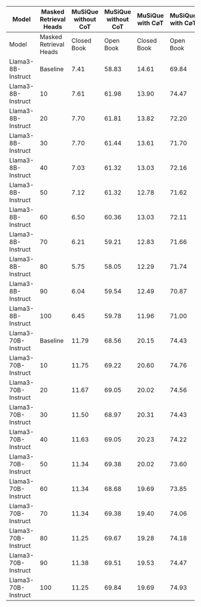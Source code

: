 | Model | Masked Retrieval Heads | MuSiQue without CoT | MuSiQue without CoT | MuSiQue with C⌀T | MuSiQue with C⌀T |
| --- | --- | --- | --- | --- | --- |
| Model | Masked Retrieval Heads | Closed Book | Open Book | Closed Book | Open Book |
| Llama3-8B-Instruct | Baseline | 7.41 | 58.83 | 14.61 | 69.84 |
| Llama3-8B-Instruct | 10 | 7.61 | 61.98 | 13.90 | 74.47 |
| Llama3-8B-Instruct | 20 | 7.70 | 61.81 | 13.82 | 72.20 |
| Llama3-8B-Instruct | 30 | 7.70 | 61.44 | 13.61 | 71.70 |
| Llama3-8B-Instruct | 40 | 7.03 | 61.32 | 13.03 | 72.16 |
| Llama3-8B-Instruct | 50 | 7.12 | 61.32 | 12.78 | 71.62 |
| Llama3-8B-Instruct | 60 | 6.50 | 60.36 | 13.03 | 72.11 |
| Llama3-8B-Instruct | 70 | 6.21 | 59.21 | 12.83 | 71.66 |
| Llama3-8B-Instruct | 80 | 5.75 | 58.05 | 12.29 | 71.74 |
| Llama3-8B-Instruct | 90 | 6.04 | 59.54 | 12.49 | 70.87 |
| Llama3-8B-Instruct | 100 | 6.45 | 59.78 | 11.96 | 71.00 |
| Llama3-70B-Instruct | Baseline | 11.79 | 68.56 | 20.15 | 74.43 |
| Llama3-70B-Instruct | 10 | 11.75 | 69.22 | 20.60 | 74.76 |
| Llama3-70B-Instruct | 20 | 11.67 | 69.05 | 20.02 | 74.56 |
| Llama3-70B-Instruct | 30 | 11.50 | 68.97 | 20.31 | 74.43 |
| Llama3-70B-Instruct | 40 | 11.63 | 69.05 | 20.23 | 74.22 |
| Llama3-70B-Instruct | 50 | 11.34 | 69.38 | 20.02 | 73.60 |
| Llama3-70B-Instruct | 60 | 11.34 | 68.68 | 19.69 | 73.85 |
| Llama3-70B-Instruct | 70 | 11.34 | 69.38 | 19.40 | 74.06 |
| Llama3-70B-Instruct | 80 | 11.25 | 69.67 | 19.28 | 74.18 |
| Llama3-70B-Instruct | 90 | 11.38 | 69.51 | 19.53 | 74.47 |
| Llama3-70B-Instruct | 100 | 11.25 | 69.84 | 19.69 | 74.93 |
